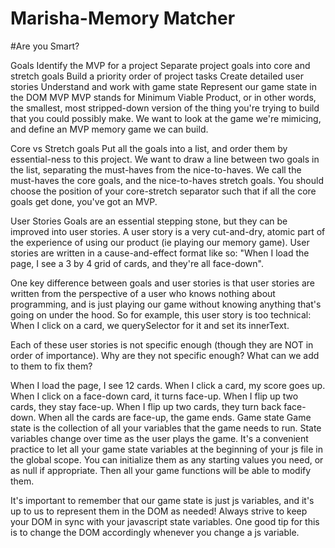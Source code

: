 # Marisha-Memory Matcher
#Are you Smart? 


Goals
Identify the MVP for a project
Separate project goals into core and stretch goals
Build a priority order of project tasks
Create detailed user stories
Understand and work with game state
Represent our game state in the DOM
MVP
MVP stands for Minimum Viable Product, or in other words, the smallest, most stripped-down version of the thing you're trying to build that you could possibly make. We want to look at the game we're mimicing, and define an MVP memory game we can build.

Core vs Stretch goals
Put all the goals into a list, and order them by essential-ness to this project. We want to draw a line between two goals in the list, separating the must-haves from the nice-to-haves. We call the must-haves the core goals, and the nice-to-haves stretch goals. You should choose the position of your core-stretch separator such that if all the core goals get done, you've got an MVP.

User Stories
Goals are an essential stepping stone, but they can be improved into user stories. A user story is a very cut-and-dry, atomic part of the experience of using our product (ie playing our memory game). User stories are written in a cause-and-effect format like so: "When I load the page, I see a 3 by 4 grid of cards, and they're all face-down".

One key difference between goals and user stories is that user stories are written from the perspective of a user who knows nothing about programming, and is just playing our game without knowing anything that's going on under the hood. So for example, this user story is too technical: When I click on a card, we querySelector for it and set its innerText.

Each of these user stories is not specific enough (though they are NOT in order of importance). Why are they not specific enough? What can we add to them to fix them?

When I load the page, I see 12 cards.
When I click a card, my score goes up.
When I click on a face-down card, it turns face-up.
When I flip up two cards, they stay face-up.
When I flip up two cards, they turn back face-down.
When all the cards are face-up, the game ends.
Game state
Game state is the collection of all your variables that the game needs to run. State variables change over time as the user plays the game. It's a convenient practice to let all your game state variables at the beginning of your js file in the global scope. You can initialize them as any starting values you need, or as null if appropriate. Then all your game functions will be able to modify them.

It's important to remember that our game state is just js variables, and it's up to us to represent them in the DOM as needed! Always strive to keep your DOM in sync with your javascript state variables. One good tip for this is to change the DOM accordingly whenever you change a js variable.


